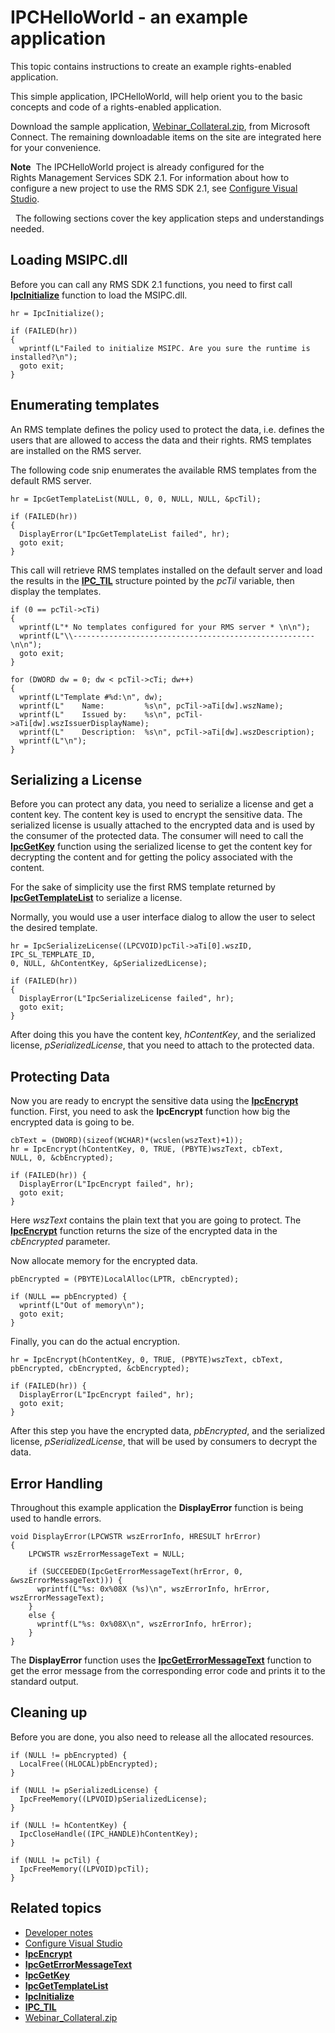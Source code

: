 ﻿
# IPCHelloWorld - an example application

This topic contains instructions to create an example rights-enabled application.

This simple application, IPCHelloWorld, will help orient you to the basic concepts and code of a rights-enabled application.

Download the sample application, [Webinar\_Collateral.zip](https://connect.microsoft.com/site1170/Downloads/DownloadDetails.aspx?DownloadID=42440), from Microsoft Connect. The remaining downloadable items on the site are integrated here for your convenience.

**Note**  The IPCHelloWorld project is already configured for the Rights Management Services SDK 2.1. For information about how to configure a new project to use the RMS SDK 2.1, see [Configure Visual Studio](how_to_configure_a_visual_studio_project_to_use_the_ad_rms_sdk_2_0.md).

 
The following sections cover the key application steps and understandings needed.

## Loading MSIPC.dll

Before you can call any RMS SDK 2.1 functions, you need to first call [**IpcInitialize**](xref:msipc.ipcinitialize) function to load the MSIPC.dll.



    hr = IpcInitialize();

    if (FAILED(hr))
    {
      wprintf(L"Failed to initialize MSIPC. Are you sure the runtime is installed?\n");
      goto exit;
    }



## Enumerating templates

An RMS template defines the policy used to protect the data, i.e. defines the users that are allowed to access the data and their rights. RMS templates are installed on the RMS server.

The following code snip enumerates the available RMS templates from the default RMS server.



    hr = IpcGetTemplateList(NULL, 0, 0, NULL, NULL, &pcTil);

    if (FAILED(hr))
    {
      DisplayError(L"IpcGetTemplateList failed", hr);
      goto exit;
    }



This call will retrieve RMS templates installed on the default server and load the results in the [**IPC\_TIL**](xref:msipc.ipcinitialize) structure pointed by the *pcTil* variable, then display the templates.



    if (0 == pcTil->cTi)
    {
      wprintf(L"* No templates configured for your RMS server * \n\n");
      wprintf(L"\\------------------------------------------------------\n\n");
      goto exit;
    }

    for (DWORD dw = 0; dw < pcTil->cTi; dw++)
    {
      wprintf(L"Template #%d:\n", dw);
      wprintf(L"    Name:         %s\n", pcTil->aTi[dw].wszName);
      wprintf(L"    Issued by:    %s\n", pcTil->aTi[dw].wszIssuerDisplayName);
      wprintf(L"    Description:  %s\n", pcTil->aTi[dw].wszDescription);
      wprintf(L"\n");
    }



## Serializing a License

Before you can protect any data, you need to serialize a license and get a content key. The content key is used to encrypt the sensitive data. The serialized license is usually attached to the encrypted data and is used by the consumer of the protected data. The consumer will need to call the [**IpcGetKey**](xref:msipc.ipcgetkey) function using the serialized license to get the content key for decrypting the content and for getting the policy associated with the content.

For the sake of simplicity use the first RMS template returned by [**IpcGetTemplateList**](xref:msipc.ipcgettemplatelist) to serialize a license.

Normally, you would use a user interface dialog to allow the user to select the desired template.



    hr = IpcSerializeLicense((LPCVOID)pcTil->aTi[0].wszID, IPC_SL_TEMPLATE_ID,
    0, NULL, &hContentKey, &pSerializedLicense);

    if (FAILED(hr))
    {
      DisplayError(L"IpcSerializeLicense failed", hr);
      goto exit;
    }



After doing this you have the content key, *hContentKey*, and the serialized license, *pSerializedLicense*, that you need to attach to the protected data.

## Protecting Data

Now you are ready to encrypt the sensitive data using the [**IpcEncrypt**](xref:msipc.ipcencrypt) function. First, you need to ask the **IpcEncrypt** function how big the encrypted data is going to be.



    cbText = (DWORD)(sizeof(WCHAR)*(wcslen(wszText)+1));
    hr = IpcEncrypt(hContentKey, 0, TRUE, (PBYTE)wszText, cbText,
    NULL, 0, &cbEncrypted);

    if (FAILED(hr)) {
      DisplayError(L"IpcEncrypt failed", hr);
      goto exit;
    }



Here *wszText* contains the plain text that you are going to protect. The [**IpcEncrypt**](xref:msipc.ipcencrypt) function returns the size of the encrypted data in the *cbEncrypted* parameter.

Now allocate memory for the encrypted data.



    pbEncrypted = (PBYTE)LocalAlloc(LPTR, cbEncrypted);

    if (NULL == pbEncrypted) {
      wprintf(L"Out of memory\n");
      goto exit;
    }


Finally, you can do the actual encryption.



    hr = IpcEncrypt(hContentKey, 0, TRUE, (PBYTE)wszText, cbText,
    pbEncrypted, cbEncrypted, &cbEncrypted);

    if (FAILED(hr)) {
      DisplayError(L"IpcEncrypt failed", hr);
      goto exit;
    }


After this step you have the encrypted data, *pbEncrypted*, and the serialized license, *pSerializedLicense*, that will be used by consumers to decrypt the data.

## Error Handling

Throughout this example application the **DisplayError** function is being used to handle errors.



    void DisplayError(LPCWSTR wszErrorInfo, HRESULT hrError)
    {
        LPCWSTR wszErrorMessageText = NULL;

        if (SUCCEEDED(IpcGetErrorMessageText(hrError, 0, &wszErrorMessageText))) {
          wprintf(L"%s: 0x%08X (%s)\n", wszErrorInfo, hrError, wszErrorMessageText);
        }
        else {
          wprintf(L"%s: 0x%08X\n", wszErrorInfo, hrError);
        }
    }   


The **DisplayError** function uses the [**IpcGetErrorMessageText**](xref:msipc.ipcgeterrormessagetext) function to get the error message from the corresponding error code and prints it to the standard output.

## Cleaning up

Before you are done, you also need to release all the allocated resources.



    if (NULL != pbEncrypted) {
      LocalFree((HLOCAL)pbEncrypted);
    }

    if (NULL != pSerializedLicense) {
      IpcFreeMemory((LPVOID)pSerializedLicense);
    }

    if (NULL != hContentKey) {
      IpcCloseHandle((IPC_HANDLE)hContentKey);
    }

    if (NULL != pcTil) {
      IpcFreeMemory((LPVOID)pcTil);
    }


## Related topics

* [Developer notes](developer_notes.md)
* [Configure Visual Studio](how_to_configure_a_visual_studio_project_to_use_the_ad_rms_sdk_2_0.md)
* [**IpcEncrypt**](xref:msipc.ipcencrypt)
* [**IpcGetErrorMessageText**](xref:msipc.ipcgeterrormessagetext)
* [**IpcGetKey**](xref:msipc.ipcgetkey)
* [**IpcGetTemplateList**](xref:msipc.ipcgettemplatelist)
* [**IpcInitialize**](xref:msipc.ipcinitialize)
* [**IPC\_TIL**](xref:msipc.ipcinitialize)
* [Webinar\_Collateral.zip](https://connect.microsoft.com/site1170/Downloads/DownloadDetails.aspx?DownloadID=42440)
 

 
